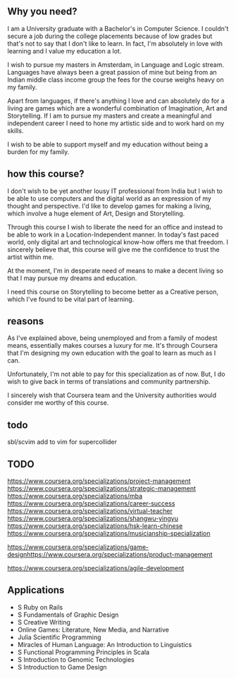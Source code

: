 ## Why you need?

I am a University graduate with a Bachelor's in Computer Science. I couldn't secure a job during the college placements because of low grades but that's not to say that I don't like to learn. In fact, I'm absolutely in love with learning and I value my education a lot. 

I wish to pursue my masters in Amsterdam, in Language and Logic stream. Languages have always been a great passion of mine but being from an Indian middle class income group the fees for the course weighs heavy on my family.  

Apart from languages, if there's anything I love and can absolutely do for a living are games which are a wonderful combination of Imagination, Art and Storytelling. If I am to pursue my masters and create a meaningful and independent career I need to hone my artistic side and to work hard on my skills. 

I wish to be able to support myself and my education without being a burden for my family.


## how this course?

I don't wish to be yet another lousy IT professional from India but I wish to be able to use computers and the digital world as an expression of my thought and perspective. I'd like to develop games for making a living, which involve a huge element of Art, Design and Storytelling. 

Through this course I wish to liberate the need for an office and instead to be able to work in a Location-Independent manner. In today's fast paced world, only digital art and technological know-how offers me that freedom. I sincerely believe that, this course will give me the confidence to trust the artist within me. 

At the moment, I'm in desperate need of means to make a decent living so that I may pursue my dreams and education. 

I need this course on Storytelling to become better as a Creative person, which I've found to be vital part of learning.

## reasons
As I've explained above, being unemployed and from a family of modest means, essentially makes courses a luxury for me. It's through Coursera that I'm designing my own education with the goal to learn as much as I can.

Unfortunately, I'm not able to pay for this specialization as of now. But, I do wish to give back in terms of translations and community partnership.

I sincerely wish that Coursera team and the University authorities would consider me worthy of this course.

## todo
sbl/scvim
add to vim for supercollider

## TODO

https://www.coursera.org/specializations/project-management
https://www.coursera.org/specializations/strategic-management
https://www.coursera.org/specializations/mba
https://www.coursera.org/specializations/career-success
https://www.coursera.org/specializations/virtual-teacher
https://www.coursera.org/specializations/shangwu-yingyu
https://www.coursera.org/specializations/hsk-learn-chinese
https://www.coursera.org/specializations/musicianship-specialization

https://www.coursera.org/specializations/game-designhttps://www.coursera.org/specializations/product-management

https://www.coursera.org/specializations/agile-development
 
 ## Applications

- S Ruby on Rails
- S Fundamentals of Graphic Design
- S Creative Writing
- Online Games: Literature, New Media, and Narrative
- Julia Scientific Programming
- Miracles of Human Language: An Introduction to Linguistics
- S Functional Programming Principles in Scala
- S Introduction to Genomic Technologies
- S Introduction to Game Design
